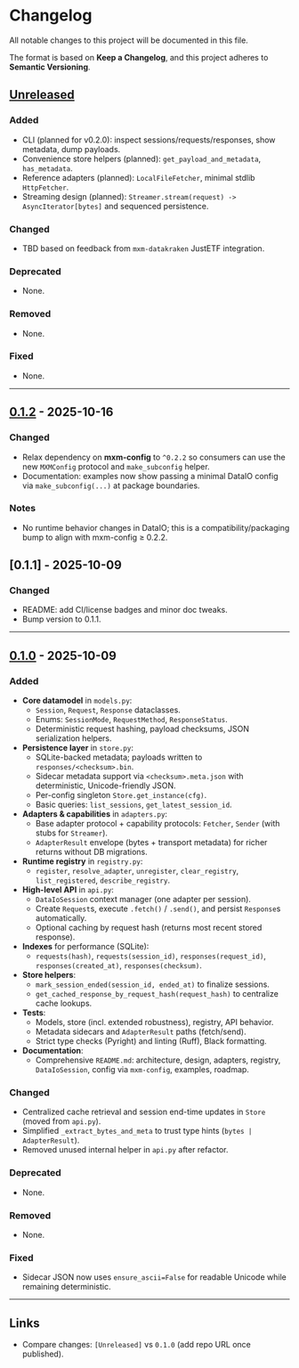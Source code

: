 # Changelog

All notable changes to this project will be documented in this file.

The format is based on **Keep a Changelog**, and this project adheres to **Semantic Versioning**.

## [Unreleased]

### Added
- CLI (planned for v0.2.0): inspect sessions/requests/responses, show metadata, dump payloads.
- Convenience store helpers (planned): `get_payload_and_metadata`, `has_metadata`.
- Reference adapters (planned): `LocalFileFetcher`, minimal stdlib `HttpFetcher`.
- Streaming design (planned): `Streamer.stream(request) -> AsyncIterator[bytes]` and sequenced persistence.

### Changed
- TBD based on feedback from `mxm-datakraken` JustETF integration.

### Deprecated
- None.

### Removed
- None.

### Fixed
- None.

---

## [0.1.2] - 2025-10-16

### Changed
- Relax dependency on **mxm-config** to `^0.2.2` so consumers can use the new `MXMConfig` protocol and `make_subconfig` helper.
- Documentation: examples now show passing a minimal DataIO config via `make_subconfig(...)` at package boundaries.

### Notes
- No runtime behavior changes in DataIO; this is a compatibility/packaging bump to align with mxm-config ≥ 0.2.2.

[0.1.2]: https://example.com/releases/tag/v0.1.2

## [0.1.1] - 2025-10-09

### Changed
- README: add CI/license badges and minor doc tweaks.
- Bump version to 0.1.1.
---

## [0.1.0] - 2025-10-09

### Added
- **Core datamodel** in `models.py`:
  - `Session`, `Request`, `Response` dataclasses.
  - Enums: `SessionMode`, `RequestMethod`, `ResponseStatus`.
  - Deterministic request hashing, payload checksums, JSON serialization helpers.
- **Persistence layer** in `store.py`:
  - SQLite-backed metadata; payloads written to `responses/<checksum>.bin`.
  - Sidecar metadata support via `<checksum>.meta.json` with deterministic, Unicode-friendly JSON.
  - Per-config singleton `Store.get_instance(cfg)`.
  - Basic queries: `list_sessions`, `get_latest_session_id`.
- **Adapters & capabilities** in `adapters.py`:
  - Base adapter protocol + capability protocols: `Fetcher`, `Sender` (with stubs for `Streamer`).
  - `AdapterResult` envelope (bytes + transport metadata) for richer returns without DB migrations.
- **Runtime registry** in `registry.py`:
  - `register`, `resolve_adapter`, `unregister`, `clear_registry`, `list_registered`, `describe_registry`.
- **High-level API** in `api.py`:
  - `DataIoSession` context manager (one adapter per session).
  - Create `Request`s, execute `.fetch()` / `.send()`, and persist `Response`s automatically.
  - Optional caching by request hash (returns most recent stored response).
- **Indexes** for performance (SQLite):
  - `requests(hash)`, `requests(session_id)`, `responses(request_id)`, `responses(created_at)`, `responses(checksum)`.
- **Store helpers**:
  - `mark_session_ended(session_id, ended_at)` to finalize sessions.
  - `get_cached_response_by_request_hash(request_hash)` to centralize cache lookups.
- **Tests**:
  - Models, store (incl. extended robustness), registry, API behavior.
  - Metadata sidecars and `AdapterResult` paths (fetch/send).
  - Strict type checks (Pyright) and linting (Ruff), Black formatting.
- **Documentation**:
  - Comprehensive `README.md`: architecture, design, adapters, registry, `DataIoSession`, config via `mxm-config`, examples, roadmap.

### Changed
- Centralized cache retrieval and session end-time updates in `Store` (moved from `api.py`).
- Simplified `_extract_bytes_and_meta` to trust type hints (`bytes | AdapterResult`).
- Removed unused internal helper in `api.py` after refactor.

### Deprecated
- None.

### Removed
- None.

### Fixed
- Sidecar JSON now uses `ensure_ascii=False` for readable Unicode while remaining deterministic.

---

## Links

- Compare changes: `[Unreleased]` vs `0.1.0` (add repo URL once published).

[Unreleased]: https://example.com/compare/v0.1.0...HEAD
[0.1.0]: https://example.com/releases/tag/v0.1.0
